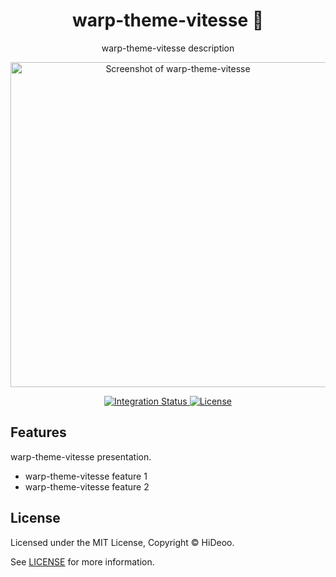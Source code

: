 <div align="center">
  <h1>warp-theme-vitesse 🚧</h1>
  <p>warp-theme-vitesse description</p>
  <p>
    <a href="https://dummyimage.com/520x350/121212/cdc8be.png&text=screenshot" title="Screenshot of warp-theme-vitesse">
      <img alt="Screenshot of warp-theme-vitesse" src="https://dummyimage.com/520x350/121212/cdc8be.png&text=screenshot" width="520" />
    </a>
  </p>
</div>

<div align="center">
  <a href="https://github.com/HiDeoo/warp-theme-vitesse/actions/workflows/integration.yml">
    <img alt="Integration Status" src="https://github.com/HiDeoo/warp-theme-vitesse/actions/workflows/integration.yml/badge.svg" />
  </a>
  <a href="https://github.com/HiDeoo/warp-theme-vitesse/blob/main/LICENSE">
    <img alt="License" src="https://badgen.net/github/license/HiDeoo/warp-theme-vitesse" />
  </a>
  <br />
</div>

## Features

warp-theme-vitesse presentation.

- warp-theme-vitesse feature 1
- warp-theme-vitesse feature 2

## License

Licensed under the MIT License, Copyright © HiDeoo.

See [LICENSE](https://github.com/HiDeoo/warp-theme-vitesse/blob/main/LICENSE) for more information.
